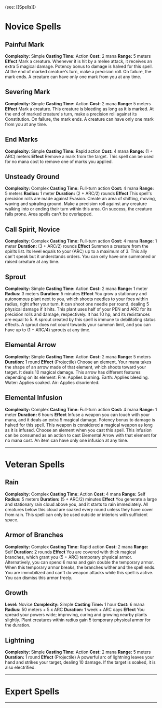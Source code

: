 (see: [[Spells]])

# Novice Spells
## Painful Mark
**Complexity:** Simple
**Casting Time:** Action
**Cost:** 2 mana
**Range:** 5 meters 
**Effect**
	Mark a creature. 
	Whenever it is hit by a melee attack, it receives an extra 5 magical damage. Potency bonus to damage is halved for this spell.
	At the end of marked creature's turn, make a precision roll. On failure, the mark ends. A creature can have only one mark from you at any time.

## Severing Mark
**Complexity:** Simple
**Casting Time:** Action
**Cost:** 2 mana
**Range:** 5 meters
**Effect**
	Mark a creature. 
	This creature is bleeding as long as it is marked. 
	At the end of marked creature's turn, make a precision roll against its Constitution. On failure, the mark ends. A creature can have only one mark from you at any time.

## End Marks
**Complexity:** Simple
**Casting Time:** Rapid action
**Cost:** 4 mana
**Range:** (1 + ARC) meters
**Effect**
	Remove a mark from the target. This spell can be used for no mana cost to remove one of marks you applied.

## Unsteady Ground
**Complexity:** Complex
**Casting Time:** Full-turn action
**Cost:** 4 mana
**Range:** 5 meters
**Radius:** 1 meter
**Duration:** (2 + ARC/2) rounds
**Effect**
	This spell's precision rolls are made against Evasion.
	Create an area of shifting, moving, waving and spiraling ground. Make a precision roll against any creature walking into or ending their turn within this area. On success, the creature falls prone.
	Area spells can't be overlapped.

## Call Spirit, Novice
**Complexity:** Complex
**Casting Time:** Full-turn action
**Cost:** 4 mana
**Range:** 1 meter
**Duration:** (3 + ARC/2) rounds
**Effect**
	Summon a creature from the spirits list. Its level equals to your (ARC) up to a maximum of 3. This ally can't speak but it understands orders. 
	You can only have one summoned or raised creature at any time. 

## Sprout
**Complexity:** Simple
**Casting Time:** Action 
**Cost:** 2 mana
**Range:** 1 meter 
**Radius:** 3 meters
**Duration:** 5 minutes
**Effect**
	You grow a stationary and autonomous plant next to you, which shoots needles to your foes within radius, right after your turn. It can shoot one needle per round, dealing 5 physical damage if it hits.
	This plant uses half of your PEN and ARC for its precision rolls and damage, respectively. It has 10 hp, and its resistances are equal to 5. 
	A sprout created by this spell is immune to debilitating status effects.
	A sprout does not count towards your summon limit, and you can have up to (1 + ARC/4) sprouts at any time.

## Elemental Arrow
**Complexity:** Simple
**Casting Time:** Action
**Cost:** 2 mana
**Range:** 5 meters
**Duration:** 1 round
**Effect**
	(Projectile)
	Choose an element. Your mana takes the shape of an arrow made of that element, which shoots toward your target. It deals 10 magical damage.
	This arrow has different features depending on its element:
	Fire: Applies burning. 
	Earth: Applies bleeding. 
	Water: Applies soaked.
	Air: Applies disoriented. 

## Elemental Infusion
**Complexity:** Complex
**Casting Time:** Full-turn action
**Cost:** 4 mana
**Range:** 1 meter
**Duration:** 6 hours
**Effect**
	Infuse a weapon you can touch with your mana, and it deals an extra 5 magical damage. Potency bonus to damage is halved for this spell. This weapon is considered a magical weapon as long as it is infused.
	Choose an element when you cast this spell. This infusion can be consumed as an action to cast Elemental Arrow with that element for no mana cost. 
	An item can have only one infusion at any time.

---
# Veteran Spells
## Rain
**Complexity:** Complex
**Casting Time:** Action
**Cost:** 4 mana
**Range:** Self
**Radius:** 5 meters
**Duration:** (5 + ARC/2) minutes
**Effect**
	You generate a large and stationary rain cloud above you, and it starts to rain immediately. 
	All creatures below this cloud are soaked every round unless they have cover from rain.
	This spell can only be used outside or interiors with sufficient space.

## Armor of Branches
**Complexity:** Complex
**Casting Time:** Rapid action
**Cost:** 2 mana
**Range:** Self
**Duration:** 2 rounds
**Effect**
	You are covered with thick magical branches, which grant you (5 + ARC) temporary physical armor. Alternatively, you can spend 6 mana and gain double the temporary armor. When this temporary armor breaks, the branches wither and the spell ends. 
	You are immobilized and can't do weapon attacks while this spell is active.
	You can dismiss this armor freely.

## Growth
**Level:** Novice
**Complexity:** Simple
**Casting Time:** 1 hour
**Cost:** 6 mana
**Radius:** 50 meters + 5 x ARC
**Duration:** 1 week + ARC days
**Effect**
	You spread your powers wide; improving, curing and growing nearby plants slightly. Plant creatures within radius gain 5 temporary physical armor for the duration. 

## Lightning
**Complexity:** Simple
**Casting Time:** Action
**Cost:** 2 mana
**Range:** 5 meters
**Duration:** 1 round
**Effect**
	(Projectile)
	A powerful arc of lightning leaves your hand and strikes your target, dealing 10 damage. If the target is soaked, it is also electrified.



---
# Expert Spells



---